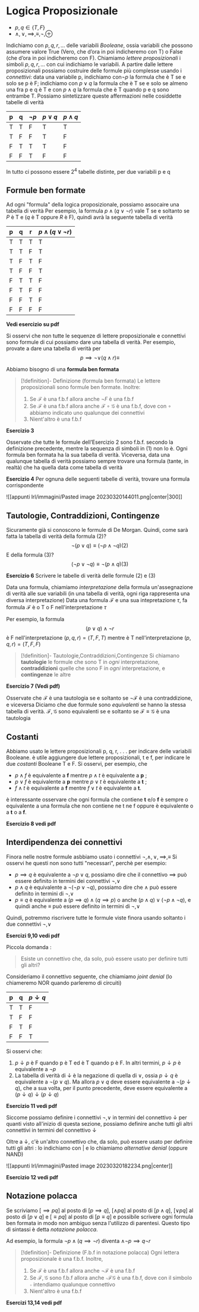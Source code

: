 
# Logica Proposizionale

- $p,q\in\{T,F\}$
- $\land,\lor,\implies,\equiv,\neg,\oplus$

Indichiamo con $p, q, r, . . .$ delle variabili _Booleane_, ossia variabili che possono assumere valore True (Vero, che d’ora in poi indicheremo con T) o False (che d’ora in poi indicheremo con F). 
Chiamiamo _lettere proposizionali_ i simboli $p, q, r, . . .$ con cui indichiamo le variabili.
A partire dalle lettere proposizionali possiamo costruire delle formule più complesse usando i _connettivi_: data una variabile p, indichiamo con$\neg p$  la formula che è T se e solo se p è F; indichiamo con $p\lor q$ la formula che è T se e solo se almeno una fra p e q è T e con $p\land q$ la formula che è T quando p e q sono entrambe T. Possiamo sintetizzare queste affermazioni nelle cosiddette tabelle di verità

| p   | q   | $\neg p$ | $p\lor q$ | $p\land q$ |
| --- | --- | -------- | --------- | ---------- |
| T   | T   | F        | T         | T          |
| T   | F   | F        | T         | F          |
| F   | T   | T        | T         | F          |
| F   | F   | T        | F         | F          |

In tutto ci possono essere $2^4$ tabelle distinte, per due variabili p e q

## Formule ben formate

Ad ogni "formula" della logica proposizionale, possiamo assocaire una tabella di verità
Per esempio, la formula $p\land (q\lor\neg r)$ vale T se e soltanto se $P$ è T e ($q$ è T oppure $R$ è F), quindi avrà la seguente tabella di verità

| p   | q   | r   | $p\land(q\lor\neg r)$ |
| --- | --- | --- | --------------------- |
| T   | T   | T   | T                     |
| T   | T   | F   | T                     |
| T   | F   | T   | F                     |
| T   | F   | F   | T                     |
| F   | T   | T   | F                     |
| F   | T   | F   | F                     |
| F   | F   | T   | F                     |
| F   | F   | F   | F                     |

**Vedi esercizio su pdf**

Si osservi che non tutte le sequenze di lettere proposizionale e connettivi sono formule di cui possiamo dare una tabella di verità.
Per esempio, provate a dare una tabella di verità per 
$$p\implies\neg\lor(q\land r)\equiv$$

Abbiamo bisogno di una **formula ben formata**

>[!definition]- Definizione (formula ben formata)
>Le lettere proposizionali sono formule ben formate.
>Inoltre:
>1. Se $\mathcal F$ è una f.b.f allora anche $\neg F$ è una f.b.f
>2. Se $\mathcal F$ è una f.b.f allora anche $\mathcal F\circ\mathcal G$ è una f.b.f, dove con $\circ$ abbiamo indicato uno qualunque dei connettivi
>3. Nient'altro è una f.b.f

**Esercizio 3**

Osservate che tutte le formule dell’Esercizio 2 sono f.b.f. secondo la definizione precedente, mentre la sequenza di simboli in (1) non lo è. Ogni formula ben formata ha la sua tabella di verità. Viceversa, data una qualunque tabella di verità possiamo sempre trovare una formula (tante, in realtà) che ha quella data come tabella di verità

**Esercizio 4**
Per ognuna delle seguenti tabelle di verità, trovare una formula corrispondente

![[appunti lrl/immagini/Pasted image 20230320144011.png|center|300]]

## Tautologie, Contraddizioni, Contingenze

Sicuramente già si conoscono le formule di De Morgan. 
Quindi, come sarà fatta la tabella di verità della formula (2)?
$$\neg(p\lor q)\equiv(\neg p\land\neg q) (2)$$
E della formula (3)?
$$(\neg p\lor\neg q)\equiv\neg(p\land q)(3)$$

**Esercizio 6** Scrivere le tabelle di verità delle formule (2) e (3)

Data una formula, chiamiamo _interpretazione_ della formula un'assegnazione di verità alle sue variabili (in una tabella di verità, ogni riga rappresenta una diversa interpretazione)
Data una formula $\mathcal F$ e una sua intepretazione $\tau$, fa formula $\mathcal F$ è o T o F nell'interpretazione $\tau$

Per esempio, la formula 
$$(p\lor q)\land\neg r$$
è F nell'interpretazione $(p,q,r)=(T,F,T)$ mentre è T nell'interpretazione $(p,q,r)=(T,F,F)$

>[!definition]- Tautologie,Contraddizioni,Contingenze
>Si chiamano **tautologie** le formule che sono T in _ogni_ interpretazione, **contraddizioni** quelle che sono F in _ogni_ interpretazione, e **contingenze** le altre

**Esercizio 7 (Vedi pdf)**

Osservate che $\mathcal F$ è una tautologia se e soltanto se $\neg\mathcal F$ è una contraddizione, e viceversa
Diciamo che due formule sono _equivalenti_ se hanno la stessa tabella di verità.
$\mathcal F,\mathcal G$ sono equivalenti se e soltanto se $\mathcal F\equiv\mathcal G$ è una tautologia

## Costanti

Abbiamo usato le lettere proposizionali p, q, r, . . . per indicare delle variabili Booleane.
è utile aggiungere due lettere proposizionali, t e f, per indicare le due _costanti_ Booleane T e F. Si osservi, per esempio, che 
- $p\land f$ è equivalente a **f** mentre $p\land t$ è equivalente a **p** ;
- $p\lor f$ è equivalente a **p** mentre $p\lor t$ è equivalente a **t** ; 
- $f\land t$ è equivalente a **f** mentre $f\lor t$ è equivalente a **t**.

è interessante osservare che ogni formula che contiene **t** e/o **f** è sempre o equivalente a una formula che non contiene ne t ne f oppure è equivalente o a **t** o a **f**.

**Esercizio 8 vedi pdf**

## Interdipendenza dei connettivi

Finora nelle nostre formule asbbiamo usato i connettivi $\neg,\land,\lor,\implies,\equiv$ 
Si osservi he questi non sono tutti "necessari", perchè per esempio:

- $p\implies q$ è equivalente a $\neg p\lor q$, possiamo dire che il connettivo $\implies$ può essere definito in termini dei connettivi $\neg,\lor$
- $p\land q$ è equivalente a $\neg(\neg p\lor\neg q)$, possiamo dire che $\land$ può essere definito in termini di $\neg,\lor$
- $p\equiv q$ è equivalente a $(p\implies q)\land(q\implies p)$ o anche $(p\land q)\lor(\neg p\land\neg q)$, e quindi anche $\equiv$ può essere definito in termini di $\neg,\lor$

Quindi, potremmo riscrivere tutte le formule viste finora usando soltanto i due connettivi $\neg,\lor$

**Esercizi 9,10 vedi pdf**

Piccola domanda : 
> Esiste un connettivo che, da solo, può essere usato per definire tutti gli altri?

Consideriamo il connettivo seguente, che chiamiamo _joint denial_ (lo chiameremo NOR quando parleremo di circuiti)

| p   | q   | $p\downarrow q$ |
| --- | --- | --------------- |
| T   | T   | F               |
| T   | F   | F               |
| F   | T   | F               |
| F   | F   | T               |

Si osservi che:

1. $p\downarrow p$ è F quando p è T ed è T quando p è F. In altri termini, $p\downarrow p$ è equivalente a $\neg p$
2. La tabella di verità di $\downarrow$ è la negazione di quella di $\lor$, ossia $p\downarrow q$ è equivalente a $\neg(p\lor q)$. Ma allora $p\lor q$ deve essere equivalente a $\neg(p\downarrow q)$, che a sua volta, per il punto precedente, deve essere equivalente a $(p\downarrow q)\downarrow(p\downarrow q)$ 

**Esercizio 11 vedi pdf**

Siccome possiamo definire i connettivi $\neg,\lor$ in termini del connettivo $\downarrow$ per quanti visto all'inizio di questa sezione, possiamo definire anche tutti gli altri connettivi in termini del connettivo $\downarrow$ 

Oltre a $\downarrow$, c'è un'altro connettivo che, da solo, può essere usato per definire tutti gli altri : lo indichiamo con $|$ e lo chiamiamo _alternative denial_ (oppure NAND)

![[appunti lrl/immagini/Pasted image 20230320182234.png|center]]

**Esercizio 12 vedi pdf**

## Notazione polacca

Se scriviamo $[\implies pq]$ al posto di $[p\implies q]$, $[\land pq]$ al posto di $[p\land q]$, $[\lor pq]$ al posto di $[p\lor q]$ e $[\equiv pq]$ al posto di $[p\equiv q]$ e possibile scrivere ogni formula ben formata in modo non ambiguo senza l'utilizzo di parentesi. 
Questo tipo di sintassi è detta _notazione polacca_.

Ad esempio, la formula $\neg p\land(q\implies\neg r)$ diventa $\land\neg p\implies q\neg r$ 

>[!definition]- Definizione (F.b.f in notazione polacca)
>Ogni lettera proposizionale è una f.b.f. Inoltre,
>1. Se $\mathcal F$ è una f.b.f allora anche $\neg\mathcal F$ è una f.b.f
>2. Se $\mathcal F,\mathcal G$ sono f.b.f allora anche $\circ\mathcal F\mathcal G$ è una f.b.f, dove con il simbolo $\circ$ intendiamo qualunque connettivo
>3. Nient'altro è una f.b.f

**Esercizi 13,14 vedi pdf**
